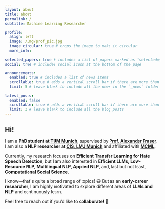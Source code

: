 ```yaml
---
layout: about
title: about
permalink: /
subtitle: Machine Learning Researcher

profile:
  align: left
  image: /img/prof_pic.jpg
  image_circular: true # crops the image to make it circular
  more_info:  

selected_papers: true # includes a list of papers marked as "selected={true}"
social: true # includes social icons at the bottom of the page

announcements:
  enabled: true # includes a list of news items
  scrollable: true # adds a vertical scroll bar if there are more than 3 news items
  limit: 5 # leave blank to include all the news in the `_news` folder

latest_posts:
  enabled: false
  scrollable: true # adds a vertical scroll bar if there are more than 3 new posts items
  limit: 3 # leave blank to include all the blog posts
---
```


## Hi!   

I am a **PhD student at [TUM Munich](https://www.cit.tum.de/cit/startseite/)**, supervised by **[Prof. Alexander Fraser](https://alexfraser.github.io/)**.  
I am also a **NLP researcher at [CIS, LMU Munich](https://www.cis.uni-muenchen.de/)** and affiliated with **[MCML](https://mcml.ai/)**.  

Currently, my research focuses on **Efficient Transfer Learning for Hate Speech Detection**, but I am also interested in **Efficient LLMs, Low-Resource NLP, Multilingual NLP, Applied NLP**, and, last but not least, **Computational Social Science**. 

I know—that's quite a broad range of topics! 😃 But as an **early-career researcher**, I am highly motivated to explore different areas of **LLMs and NLP** and continuously learn.  

Feel free to reach out if you’d like to **collaborate!** 🚀  

